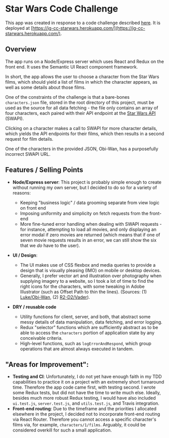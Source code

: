 # Star Wars Code Challenge

This app was created in response to a code challenge described [here](https://gist.github.com/mkivanova/d2dab98922e5727cd4470c5d05696975). It is deployed at [https://jg-cc-starwars.herokuapp.com/](https://jg-cc-starwars.herokuapp.com/).

## Overview

The app runs on a Node/Express server which uses React and Redux on the front end. It uses the Semantic UI React component framework.

In short, the app allows the user to choose a character from the Star Wars films, which should yield a list of films in which the character appears, as well as some details about those films.

One of the constraints of the challenge is that a bare-bones `characters.json` file, stored in the root directory of this project, must be used as the source for all data fetching - the file only contains an array of four characters, each paired with their API endpoint at the [Star Wars API](https://swapi.co/) (SWAPI).

Clicking on a character makes a call to SWAPI for more character details, which yields the API endpoints for their films, which then results in a second request for film details.

One of the characters in the provided JSON, Obi-Wan, has a purposefully incorrect SWAPI URL.

## Features / Selling Points

- **Node/Express server**: This project is probably simple enough to create without running my own server, but I decided to do so for a variety of reasons:

  - Keeping "business logic" / data grooming separate from view logic on front end
  - Imposing uniformity and simplicity on fetch requests from the front-end
  - More fine-tuned error handling when dealing with SWAPI requests - for instance, attempting to load all movies, and only displaying an error modal if zero movies are returned (which means that if one of seven movie requests results in an error, we can still show the six that we _do_ have to the user).

- **UI / Design**:

  - The UI makes use of CSS flexbox and media queries to provide a design that is visually pleasing (IMO) on mobile or desktop devices.
  - Generally, I prefer vector art and illustration over photography when supplying imagery to a website, so I took a lot of time to find the right icons for the characters, with some tweaking in Adobe Illustrator (such as Offset Path to thin the lines). (Sources: (1) [Luke/Obi-Wan](https://www.behance.net/gallery/31852193/Star-Wars-Line-Icons), (2) [R2-D2/Vader](https://iconstore.co/icons/star-wars-icons/)).

- **DRY / reusable code**
  - Utility functions for client, server, and both, that abstract some messy details of data manipulation, data fetching, and error logging.
  - Redux "selector" functions which are sufficiently abstract as to be able to access the `characters` portion of application state by any conceivable criteria.
  - High-level functions, such as `logErrorAndRespond`, which group operations that are almost always executed in tandem.

## "Areas for Improvement":

- **Testing and CI**: Unfortunately, I do not yet have enough faith in my TDD capabilities to practice it on a project with an extremely short turnaround time. Therefore the app code came first, with testing second. I wrote some Redux tests, but did not have the time to write much else. Ideally, besides much more robust Redux testing, I would have also included `ui.test.js`, `server.test.js`, and `utils.test.js`, and Travis integration.
- **Front-end routing**: Due to the timeframe and the priorities I allocated elsewhere in the project, I decided not to incorporate front-end routing via React Router. Therefore you cannot access a specific character's films via, for example, `characters/1/films`. Arguably, it could be considered overkill for such a small application.
